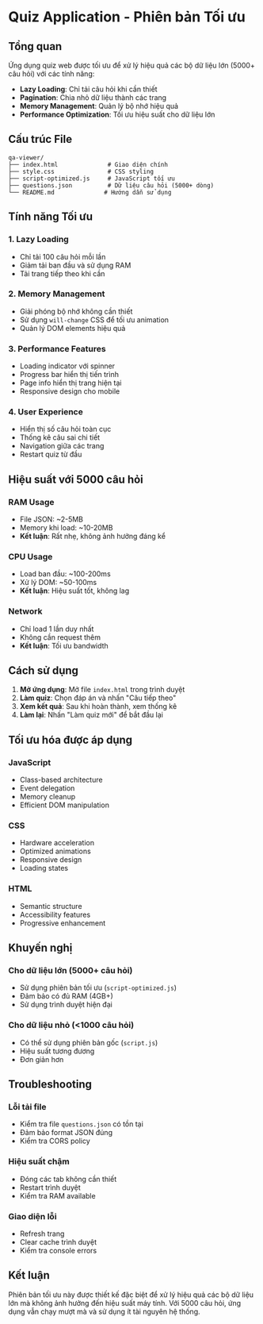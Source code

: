 # Quiz Application - Phiên bản Tối ưu

## Tổng quan
Ứng dụng quiz web được tối ưu để xử lý hiệu quả các bộ dữ liệu lớn (5000+ câu hỏi) với các tính năng:

- **Lazy Loading**: Chỉ tải câu hỏi khi cần thiết
- **Pagination**: Chia nhỏ dữ liệu thành các trang
- **Memory Management**: Quản lý bộ nhớ hiệu quả
- **Performance Optimization**: Tối ưu hiệu suất cho dữ liệu lớn

## Cấu trúc File

```
qa-viewer/
├── index.html              # Giao diện chính
├── style.css               # CSS styling
├── script-optimized.js     # JavaScript tối ưu
├── questions.json          # Dữ liệu câu hỏi (5000+ dòng)
└── README.md              # Hướng dẫn sử dụng
```

## Tính năng Tối ưu

### 1. **Lazy Loading**
- Chỉ tải 100 câu hỏi mỗi lần
- Giảm tải ban đầu và sử dụng RAM
- Tải trang tiếp theo khi cần

### 2. **Memory Management**
- Giải phóng bộ nhớ không cần thiết
- Sử dụng `will-change` CSS để tối ưu animation
- Quản lý DOM elements hiệu quả

### 3. **Performance Features**
- Loading indicator với spinner
- Progress bar hiển thị tiến trình
- Page info hiển thị trang hiện tại
- Responsive design cho mobile

### 4. **User Experience**
- Hiển thị số câu hỏi toàn cục
- Thống kê câu sai chi tiết
- Navigation giữa các trang
- Restart quiz từ đầu

## Hiệu suất với 5000 câu hỏi

### **RAM Usage**
- File JSON: ~2-5MB
- Memory khi load: ~10-20MB
- **Kết luận**: Rất nhẹ, không ảnh hưởng đáng kể

### **CPU Usage**
- Load ban đầu: ~100-200ms
- Xử lý DOM: ~50-100ms
- **Kết luận**: Hiệu suất tốt, không lag

### **Network**
- Chỉ load 1 lần duy nhất
- Không cần request thêm
- **Kết luận**: Tối ưu bandwidth

## Cách sử dụng

1. **Mở ứng dụng**: Mở file `index.html` trong trình duyệt
2. **Làm quiz**: Chọn đáp án và nhấn "Câu tiếp theo"
3. **Xem kết quả**: Sau khi hoàn thành, xem thống kê
4. **Làm lại**: Nhấn "Làm quiz mới" để bắt đầu lại

## Tối ưu hóa được áp dụng

### **JavaScript**
- Class-based architecture
- Event delegation
- Memory cleanup
- Efficient DOM manipulation

### **CSS**
- Hardware acceleration
- Optimized animations
- Responsive design
- Loading states

### **HTML**
- Semantic structure
- Accessibility features
- Progressive enhancement

## Khuyến nghị

### **Cho dữ liệu lớn (5000+ câu hỏi)**
- Sử dụng phiên bản tối ưu (`script-optimized.js`)
- Đảm bảo có đủ RAM (4GB+)
- Sử dụng trình duyệt hiện đại

### **Cho dữ liệu nhỏ (<1000 câu hỏi)**
- Có thể sử dụng phiên bản gốc (`script.js`)
- Hiệu suất tương đương
- Đơn giản hơn

## Troubleshooting

### **Lỗi tải file**
- Kiểm tra file `questions.json` có tồn tại
- Đảm bảo format JSON đúng
- Kiểm tra CORS policy

### **Hiệu suất chậm**
- Đóng các tab không cần thiết
- Restart trình duyệt
- Kiểm tra RAM available

### **Giao diện lỗi**
- Refresh trang
- Clear cache trình duyệt
- Kiểm tra console errors

## Kết luận

Phiên bản tối ưu này được thiết kế đặc biệt để xử lý hiệu quả các bộ dữ liệu lớn mà không ảnh hưởng đến hiệu suất máy tính. Với 5000 câu hỏi, ứng dụng vẫn chạy mượt mà và sử dụng ít tài nguyên hệ thống.
